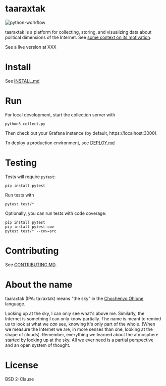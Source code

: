 # taaraxtak

![python-workflow](https://github.com/elsehow/taaraxtak/actions/workflows/python-workflow.yml/badge.svg)


taaraxtak is a platform for collecting, storing, and visualizing data about
political dimensions of the Internet. See [some context on its
motivation](https://nickmerrill.substack.com/p/the-story-so-far).

See a live version at XXX


# Install

See [INSTALL.md](INSTALL.md)

# Run

For local development, start the collection server with

```
python3 collect.py
```

Then check out your Grafana instance (by default, https://localhost:3000).

To deploy a production environment, see [DEPLOY.md](DEPLOY.md)

# Testing

Tests will require `pytest`:

```
pip install pytest
```

Run tests with 

```
pytest test/*
```

Optionally, you can run tests with code coverage:

```
pip install pytest
pip install pytest-cov
pytest test/* --cov=src

```

# Contributing

See [CONTRIBUTING.MD](CONTRIBUTING.md).

# About the name

taaraxtak (IPA: taːɾaxtak) means "the sky" in the [Chochenyo
Ohlone](https://sogoreate-landtrust.org/lisjan-history-and-territory/) language.

Looking up at the sky, I can only see what's above me. Similarly, the Internet
is something I can only know partially. The name is meant to remind us to look
at what we *can* see, knowing it's only part of the whole.
(When we measure the Internet we are, in more
senses than one, looking at the shape of clouds). Remember, everything we
learned about the atmosphere started by looking up at the sky. All we ever
need is a partial perspective and an open system of thought.

# License

BSD 2-Clause
